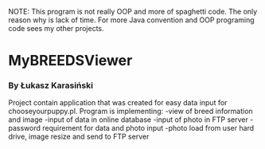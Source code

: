 NOTE: This program is not really OOP and more of spaghetti code. The only reason why is lack of time. For more Java convention and OOP programing code sees my other projects.         

# MyBREEDSViewer 
### By Łukasz Karasiński

Project contain application that was created for easy data input for chooseyourpuppy.pl.
Program is implementing:
-view of breed information and image
-input of data in online database 
-input of photo in FTP server 
-password requirement for data and photo input 
-photo load from user hard drive, image resize and send to FTP server



